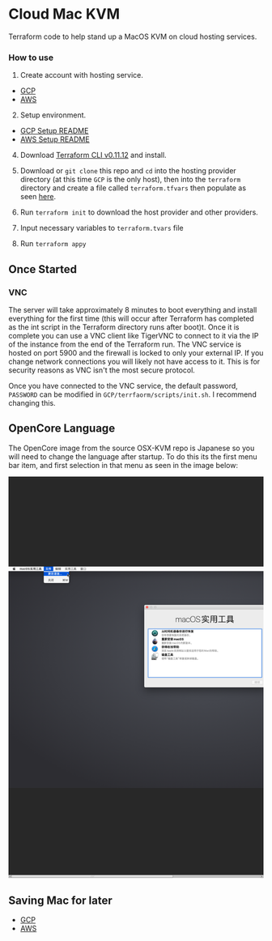 # Cloud Mac KVM
Terraform code to help stand up a MacOS KVM on cloud hosting services.

### How to use

  1. Create account with hosting service.
  - [GCP](https://cloud.google.com)
  - [AWS](https://aws.amazon.com/premiumsupport/knowledge-center/create-and-activate-aws-account/)

  2. Setup environment.
  - [GCP Setup README](GCP/README.md#setting-up-a-gcp-environment)
  - [AWS Setup README](AWS/README.md#setting-up-a-aws-environemnt)

  4. Download [Terraform CLI v0.11.12](releases.hashicorp.com/terraform/0.11.12/) and install.

  5. Download or `git clone` this repo and `cd` into the hosting provider directory (at this time `GCP` is the only host), then into the `terraform` directory and create a file called `terraform.tfvars` then populate as seen [here](GCP/README.md#example-terraform.tfvars).

  6. Run `terraform init` to download the host provider and other providers.

  7. Input necessary variables to `terraform.tvars` file

  8. Run `terraform appy`

## Once Started

### VNC

The server will take approximately 8 minutes to boot everything and install everything for the first time (this will occur after Terraform has completed as the int script in the Terraform directory runs after boot)t. Once it is complete you can use a VNC client like TigerVNC to connect to it via the IP of the instance from the end of the Terraform run. The VNC service is hosted on port 5900 and the firewall is locked to only your external IP. If you change network connections you will likely not have access to it. This is for security reasons as VNC isn't the most secure protocol.

Once you have connected to the VNC service, the default password, `PASSWORD` can be modified in `GCP/terrfaorm/scripts/init.sh`. I recommend changing this.

## OpenCore Language

The OpenCore image from the source OSX-KVM repo is Japanese so you will need to change the language after startup. To do this its the first menu bar item, and first selection in that menu as seen in the image below:

![Change Language](language.png)

## Saving Mac for later

  - [GCP](GCP/README.md#saving-mac-for-later)
  - [AWS](AWS/README.md#saving-mac-for-later)
